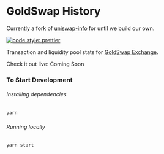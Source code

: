 # GoldSwap History

Currently a fork of [uniswap-info](https://github.com/Uniswap/uniswap-info) for until we build our own.


[![code style: prettier](https://img.shields.io/badge/code_style-prettier-ff69b4.svg?style=flat-square)](https://github.com/prettier/prettier)

Transaction and liquidity pool stats for [GoldSwap Exchange](https://goldswap.fgc.exchange).

Check it out live: Coming Soon

### To Start Development

###### Installing dependencies

```bash
yarn
```

###### Running locally

```bash
yarn start
```
